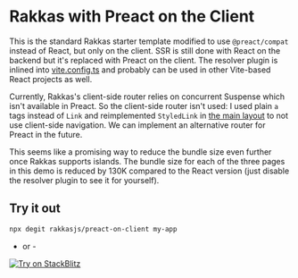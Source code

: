 # Rakkas with Preact on the Client

This is the standard Rakkas starter template modified to use `@preact/compat` instead of React, but only on the client. SSR is still done with React on the backend but it's replaced with Preact on the client. The resolver plugin is inlined into [vite.config.ts](./vite.config.ts) and probably can be used in other Vite-based React projects as well.

Currently, Rakkas's client-side router relies on concurrent Suspense which isn't available in Preact. So the client-side router isn't used: I used plain `a` tags instead of `Link` and reimplemented `StyledLink` in [the main layout](./src/routes/layout.tsx) to not use client-side navigation. We can implement an alternative router for Preact in the future.

This seems like a promising way to reduce the bundle size even further once Rakkas supports islands. The bundle size for each of the three pages in this demo is reduced by 130K compared to the React version (just disable the resolver plugin to see it for yourself).

## Try it out

```bash
npx degit rakkasjs/preact-on-client my-app
```

- or -

[![Try on StackBlitz](https://developer.stackblitz.com/img/open_in_stackblitz.svg)](https://stackblitz.com/github/rakkasjs/preact-on-client)
